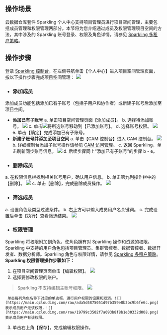 ## 操作场景

云数据仓库套件 Sparkling 个人中心支持项目管理员进行项目空间管理，主要包括成员管理和权限管理两部分。本节将为您介绍通过成员及权限管理项目空间的方法，其中涉及的 Sparkling 账号登录、权限及角色详情，请参见 [Sparkling 多租户策略](https://cloud.tencent.com/document/product/1002/37044)。


## 操作步骤

登录 [Sparkling 控制台](https://sparkling.cloud.tencent.com)，在左侧导航单击【个人中心】进入项目空间管理页面，按以下操作步骤完成项目空间管理：
![](https://main.qcloudimg.com/raw/21247352fd6bd69404e26a9624517de5.jpg)

* ### 添加成员
添加成员功能包括添加已有子账号（包括子用户和协作者）或新建子账号后添加至项目空间。
 - **添加已有子账号**
  a. 单击项目空间管理页面【添加成员】。
  b. 选择待添加账号。
	![](https://main.qcloudimg.com/raw/9e4e2bf37629be451354ff9a6118e9a7.jpg)
  c. 单击![](https://main.qcloudimg.com/raw/74353b1efb42eea4a397d035a0b0d12e.png)将所选账号移动到【已添加账号】。
  d. 选择账号权限。
	![](https://main.qcloudimg.com/raw/35a73ace3f407cf034c1e595367b901a.jpg)
  e. 单击【确定】完成添加已有子账号。
 - **新建子账号并添加至项目空间**
  a. 单击【CAM 控制台】进入 CAM 控制台。
  ![](https://main.qcloudimg.com/raw/76be966f02161746ebab12e14fc17d6c.png)
  b. 详细控制台添加子账号操作请参见 [CAM 访问管理](https://intl.cloud.tencent.com/document/product/598/10594)。
  c. 返回 Sparkling，单击刷新同步账号信息。
  ![](https://main.qcloudimg.com/raw/b6e5609d5c2d43a402a52e5460ec2b5e.png)
  d. 后续步骤同上“添加已有子账号”的步骤 b - e。

* ### 删除成员
a. 在权限信息栏找到相关账号用户，确认用户信息。
b. 单击第九列操作栏中的【删除】。
![](https://main.qcloudimg.com/raw/06a7eb6ec44c8bd52361f99f2647e2c7.png)
c. 单击【删除】，完成删除成员操作。
![](https://main.qcloudimg.com/raw/b590e12cb2a78fe4bccb9784111f52a9.jpg)

* ### 筛选成员
a. 设置角色及类型过滤条件。
b. 右上方可以输入成员用户名关键词。
c. 完成设置后单击【执行】查看筛选结果。
![](https://main.qcloudimg.com/raw/003240874a2ca813fe2448f197f86f56.png)

* ### 权限管理
Sparkling 将权限附加到角色，使角色拥有对 Sparkling 操作和资源的权限。Sparkling 中支持的用户角色包括项目管理员、集群管控者、数据管控者、数据开发者、数据分析师。Sparkling 角色与权限详情，请参见 [Sparkling 多租户策略](https://cloud.tencent.com/document/product/1002/37044)。
**Sparkling 权限管理操作步骤如下：**
 1. 在项目空间管理页面单击【编辑权限】。
![](https://main.qcloudimg.com/raw/ed3316a97eeadd2d93be382d179dc5d9.jpg)
 2. 选择要修改权限的账户。
> Sparkling 不支持编辑主账号权限。
> ![](https://main.qcloudimg.com/raw/ddb49de5235c6a168f9b5d22d221afdb.jpg)
   
	 单击每列角色名称下对应的单选框，进行用户权限的设置和取消。![](https://main.qcloudimg.com/raw/ada5d4875051d97b359e8b3bc9b6fe6c.png)表示成员用户无该权限，![](https://main.qcloudimg.com/raw/19799c3502f7a093b8f8b1e30332d008.png)表示成员用户有该权限。

 3. 单击右上角【保存】，完成编辑权限操作。
